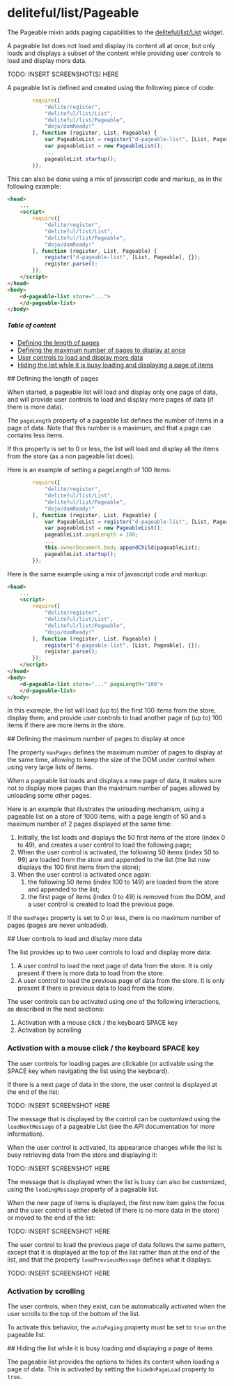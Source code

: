 # deliteful/list/Pageable

The Pageable mixin adds paging capabilities to the [deliteful/list/List](./List.md) widget.

A pageable list does not load and display its content all at once, but only loads and displays a subset of the content while providing user controls to load and display more data.

TODO: INSERT SCREENSHOT(S) HERE

A pageable list is defined and created using the following piece of code:

```js
		require([
		    "delite/register",
			"deliteful/list/List",
			"deliteful/list/Pageable",
			"dojo/domReady!"
		], function (register, List, Pageable) {
			var PageableList = register("d-pageable-list", [List, Pageable], {});
			var pageableList = new PageableList();
			...
			pageableList.startup();
		});
```

This can also be done using a mix of javascript code and markup, as in the following example:

```html
<head>
	...
	<script>
		require([
		    "delite/register",
			"deliteful/list/List",
			"deliteful/list/Pageable",
			"dojo/domReady!"
		], function (register, List, Pageable) {
			register("d-pageable-list", [List, Pageable], {});
			register.parse();
		});
	</script>
</head>
<body>
	<d-pageable-list store="...">
	</d-pageable-list>
</body>
```

##### Table of content

- [Defining the length of pages](#pagelength)
- [Defining the maximum number of pages to display at once](#maxnbpages)
- [User controls to load and display more data](#pageloaders)
- [Hiding the list while it is busy loading and displaying a page of items](#hiding)

<a name="pagelength">
## Defining the length of pages

When started, a pageable list will load and display only one page of data, and will provide user controls to load and display more pages of data (if there is more data).

The `pageLength` property of a pageable list defines the number of items in a page of data. Note that this number is a maximum, and that a page can contains less items.

If this property is set to 0 or less, the list will load and display all the items from the store (as a non pageable list does).

Here is an example of setting a pageLength of 100 items:

```js
		require([
		    "delite/register",
			"deliteful/list/List",
			"deliteful/list/Pageable",
			"dojo/domReady!"
		], function (register, List, Pageable) {
			var PageableList = register("d-pageable-list", [List, Pageable], {});
			var pageableList = new PageableList();
			pageableList.pageLength = 100;
			...
			this.ownerDocument.body.appendChild(pageableList);
			pageableList.startup();
		});
```

Here is the same example using a mix of javascript code and markup:

```html
<head>
	...
	<script>
		require([
		    "delite/register",
			"deliteful/list/List",
			"deliteful/list/Pageable",
			"dojo/domReady!"
		], function (register, List, Pageable) {
			register("d-pageable-list", [List, Pageable], {});
			register.parse();
		});
	</script>
</head>
<body>
	<d-pageable-list store="..." pageLength="100">
	</d-pageable-list>
</body>
```
In this example, the list will load (up to) the first 100 items from the store, display them, and provide user controls to load another page of (up to) 100 items if there are more items in the store.

<a name="maxnbpages">
## Defining the maximum number of pages to display at once

The property `maxPages` defines the maximum number of pages to display at the same time, allowing to keep the size of the DOM under control when using very large lists of items.

When a pageable list loads and displays a new page of data, it makes sure not to display more pages than the maximum number of pages allowed by unloading some other pages.

Here is an example that illustrates the unloading mechanism, using a pageable list on a store of 1000 items, with a page length of 50 and a maximum number of 2 pages displayed at the same time:

1. Initially, the list loads and displays the 50 first items of the store (index 0 to 49), and creates a user control to load the following page;
1. When the user control is activated, the following 50 items (index 50 to 99) are loaded from the store and appended to the list (the list now displays the 100 first items from the store);
1. When the user control is activated once again:
    1. the following 50 items (index 100 to 149) are loaded from the store and appended to the list;
    1. the first page of items (index 0 to 49) is removed from the DOM, and a user control is created to load the previous page.

If the `maxPages` property is set to 0 or less, there is no maximum number of pages (pages are never unloaded).

<a name="pageloaders">
## User controls to load and display more data

The list provides up to two user controls to load and display more data:

1. A user control to load the next page of data from the store. It is only present if there is more data to load from the store.
1. A user control to load the previous page of data from the store. It is only present if there is previous data to load from the store.

The user controls can be activated using one of the following interactions, as described in the next sections:

1. Activation with a mouse click / the keyboard SPACE key
1. Activation by scrolling

### Activation with a mouse click / the keyboard SPACE key

The user controls for loading pages are clickable (or activable using the SPACE key when navigating the list using the keyboard).

If there is a next page of data in the store, the user control is displayed at the end of the list:

TODO: INSERT SCREENSHOT HERE

The message that is displayed by the control can be customized using the `loadNextMessage` of a pageable List (see the API documentation for more information).

When the user control is activated, its appearance changes while the list is busy retrieving data from the store and displaying it:

TODO: INSERT SCREENSHOT HERE

The message that is displayed when the list is busy can also be customized, using the `loadingMessage` property of a pageable list.

When the new page of items is displayed, the first new item gains the focus and the user control is either deleted (if there is no more data in the store) or moved to the end of the list:

TODO: INSERT SCREENSHOT HERE

The user control to load the previous page of data follows the same pattern, except that it is displayed at the top of the list rather than at the end of the list,
and that the property `loadPreviousMessage` defines what it displays:

TODO: INSERT SCREENSHOT HERE

### Activation by scrolling

The user controls, when they exist, can be automatically activated when the user scrolls to the top of the bottom of the list.

To activate this behavior, the `autoPaging` property must be set to `true` on the pageable list.

<a name="hiding">
## Hiding the list while it is busy loading and displaying a page of items

The pageable list provides the options to hides its content when loading a page of data. This is activated by setting the `hideOnPageLoad` property to `true`.
